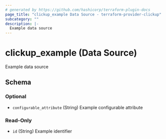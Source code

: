 ```yaml
---
# generated by https://github.com/hashicorp/terraform-plugin-docs
page_title: "clickup_example Data Source - terraform-provider-clickup"
subcategory: ""
description: |-
  Example data source
---
```


# clickup_example (Data Source)

Example data source



<!-- schema generated by tfplugindocs -->
## Schema

### Optional

- `configurable_attribute` (String) Example configurable attribute

### Read-Only

- `id` (String) Example identifier
